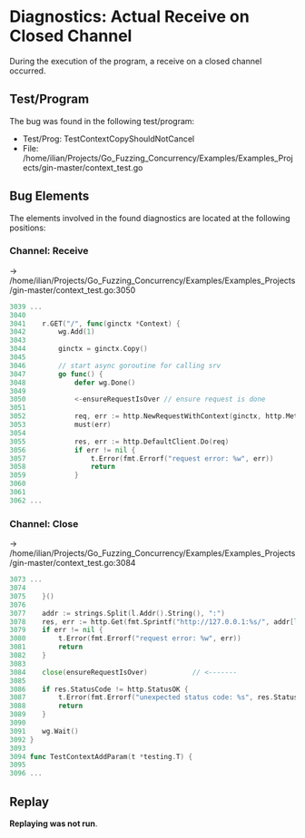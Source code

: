 # Diagnostics: Actual Receive on Closed Channel

During the execution of the program, a receive on a closed channel occurred.


## Test/Program
The bug was found in the following test/program:

- Test/Prog: TestContextCopyShouldNotCancel
- File: /home/ilian/Projects/Go_Fuzzing_Concurrency/Examples/Examples_Projects/gin-master/context_test.go

## Bug Elements
The elements involved in the found diagnostics are located at the following positions:

###  Channel: Receive
-> /home/ilian/Projects/Go_Fuzzing_Concurrency/Examples/Examples_Projects/gin-master/context_test.go:3050
```go
3039 ...
3040 
3041 	r.GET("/", func(ginctx *Context) {
3042 		wg.Add(1)
3043 
3044 		ginctx = ginctx.Copy()
3045 
3046 		// start async goroutine for calling srv
3047 		go func() {
3048 			defer wg.Done()
3049 
3050 			<-ensureRequestIsOver // ensure request is done           // <-------
3051 
3052 			req, err := http.NewRequestWithContext(ginctx, http.MethodGet, srv.URL, nil)
3053 			must(err)
3054 
3055 			res, err := http.DefaultClient.Do(req)
3056 			if err != nil {
3057 				t.Error(fmt.Errorf("request error: %w", err))
3058 				return
3059 			}
3060 
3061 
3062 ...
```


###  Channel: Close
-> /home/ilian/Projects/Go_Fuzzing_Concurrency/Examples/Examples_Projects/gin-master/context_test.go:3084
```go
3073 ...
3074 
3075 	}()
3076 
3077 	addr := strings.Split(l.Addr().String(), ":")
3078 	res, err := http.Get(fmt.Sprintf("http://127.0.0.1:%s/", addr[len(addr)-1]))
3079 	if err != nil {
3080 		t.Error(fmt.Errorf("request error: %w", err))
3081 		return
3082 	}
3083 
3084 	close(ensureRequestIsOver)           // <-------
3085 
3086 	if res.StatusCode != http.StatusOK {
3087 		t.Error(fmt.Errorf("unexpected status code: %s", res.Status))
3088 		return
3089 	}
3090 
3091 	wg.Wait()
3092 }
3093 
3094 func TestContextAddParam(t *testing.T) {
3095 
3096 ...
```


## Replay
**Replaying was not run**.

